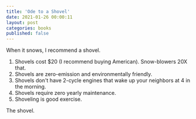 ```yaml
---
title: 'Ode to a Shovel'
date: 2021-01-26 00:00:11
layout: post
categories: books
published: false
---
```


When it snows, I recommend a shovel.

1. Shovels cost $20 (I recommend buying American).  Snow-blowers 20X that.
2. Shovels are zero-emission and environmentally friendly.
3. Shovels don't have 2-cycle engines that wake up your neighbors at 4 in the morning.
4. Shovels require zero yearly maintenance.
5. Shoveling is good exercise.

The shovel.
